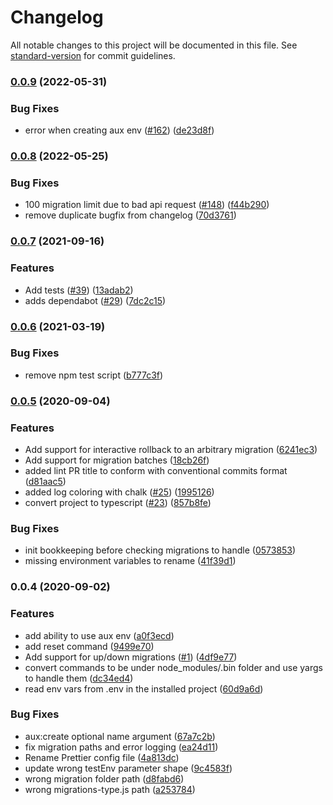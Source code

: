 # Changelog

All notable changes to this project will be documented in this file. See [standard-version](https://github.com/conventional-changelog/standard-version) for commit guidelines.

### [0.0.9](https://github.com/prototypsthlm/contentful-migrator-programme/compare/v0.0.8...v0.0.9) (2022-05-31)


### Bug Fixes

* error when creating aux env ([#162](https://github.com/prototypsthlm/contentful-migrator-programme/issues/162)) ([de23d8f](https://github.com/prototypsthlm/contentful-migrator-programme/commit/de23d8f11736759e957e3ea3f1f54651b4b3dccf))

### [0.0.8](https://github.com/prototypsthlm/contentful-migrator-programme/compare/v0.0.7...v0.0.8) (2022-05-25)


### Bug Fixes

* 100 migration limit due to bad api request ([#148](https://github.com/prototypsthlm/contentful-migrator-programme/issues/148)) ([f44b290](https://github.com/prototypsthlm/contentful-migrator-programme/commit/f44b290ae0e752cb7caca45485b18bb6ae801f06))
* remove duplicate bugfix from changelog ([70d3761](https://github.com/prototypsthlm/contentful-migrator-programme/commit/70d376188c5130dc48efe8b7c1c749bdf748f38c))

### [0.0.7](https://github.com/prototypsthlm/contentful-migrator-programme/compare/v0.0.5...v0.0.7) (2021-09-16)


### Features

* Add tests ([#39](https://github.com/prototypsthlm/contentful-migrator-programme/issues/39)) ([13adab2](https://github.com/prototypsthlm/contentful-migrator-programme/commit/13adab2c0bdf0f3c743c78b4cffc0f8cb23e05cf))
* adds dependabot ([#29](https://github.com/prototypsthlm/contentful-migrator-programme/issues/29)) ([7dc2c15](https://github.com/prototypsthlm/contentful-migrator-programme/commit/7dc2c15315bb11c359cb4648a5abf2e4964e2d79))

### [0.0.6](https://github.com/prototypsthlm/contentful-migrator-programme/compare/v0.0.5...v0.0.6) (2021-03-19)


### Bug Fixes

* remove npm test script ([b777c3f](https://github.com/prototypsthlm/contentful-migrator-programme/commit/b777c3fe1e88a9a98669106cc07e77bf661562a3))

### [0.0.5](https://github.com/prototypsthlm/contentful-migrator-programme/compare/v0.0.4...v0.0.5) (2020-09-04)


### Features

* Add support for interactive rollback to an arbitrary migration ([6241ec3](https://github.com/prototypsthlm/contentful-migrator-programme/commit/6241ec38479054b8d2680f448dc5c723c883ba28))
* Add support for migration batches ([18cb26f](https://github.com/prototypsthlm/contentful-migrator-programme/commit/18cb26f3a6a7a34436af413951182ccec0be6a1f))
* added lint PR title to conform with conventional commits format ([d81aac5](https://github.com/prototypsthlm/contentful-migrator-programme/commit/d81aac51ed2ca3e9563d3d952f08dfd9dfab5f6e))
* added log coloring with chalk ([#25](https://github.com/prototypsthlm/contentful-migrator-programme/issues/25)) ([1995126](https://github.com/prototypsthlm/contentful-migrator-programme/commit/199512608ed96bfa142c41dbddcddddb2d5b2a06))
* convert project to typescript ([#23](https://github.com/prototypsthlm/contentful-migrator-programme/issues/23)) ([857b8fe](https://github.com/prototypsthlm/contentful-migrator-programme/commit/857b8fef109f81c7346cb5c44dc6d365c6ba2df7))


### Bug Fixes

* init bookkeeping before checking migrations to handle ([0573853](https://github.com/prototypsthlm/contentful-migrator-programme/commit/0573853ea8fd2c37e4da0658f2b4f6496d2a29d8))
* missing environment variables to rename ([41f39d1](https://github.com/prototypsthlm/contentful-migrator-programme/commit/41f39d180b69f375d43c8ab39b5f01dbb1a00294))

### 0.0.4 (2020-09-02)


### Features

* add ability to use aux env ([a0f3ecd](https://github.com/prototypsthlm/contentful-migrator-programme/commit/a0f3ecd7fc9976d4b61d4a9825ba2a3cfb45c41e))
* add reset command ([9499e70](https://github.com/prototypsthlm/contentful-migrator-programme/commit/9499e70d9051c5a7ac393f562ac73b6424f9a7b1))
* Add support for up/down migrations ([#1](https://github.com/prototypsthlm/contentful-migrator-programme/issues/1)) ([4df9e77](https://github.com/prototypsthlm/contentful-migrator-programme/commit/4df9e7709934353ba4bb3a8862cb9a133dc56c3d))
* convert commands to be under node_modules/.bin folder and use yargs to handle them ([dc34ed4](https://github.com/prototypsthlm/contentful-migrator-programme/commit/dc34ed474bd44c98e9990584fba3b37c2bd13e37))
* read env vars from .env in the installed project ([60d9a6d](https://github.com/prototypsthlm/contentful-migrator-programme/commit/60d9a6d8623a127967b15bc129273a4aab19e8a0))


### Bug Fixes

* aux:create optional name argument ([67a7c2b](https://github.com/prototypsthlm/contentful-migrator-programme/commit/67a7c2b3f9889fb0201867aae766cb035e21e071))
* fix migration paths and error logging ([ea24d11](https://github.com/prototypsthlm/contentful-migrator-programme/commit/ea24d11d84c5577bdc71f0f62bdd17b7fc6a7f80))
* Rename Prettier config file ([4a813dc](https://github.com/prototypsthlm/contentful-migrator-programme/commit/4a813dcbce6edaab2a60e725fc68f8227e66e7c6))
* update wrong testEnv parameter shape ([9c4583f](https://github.com/prototypsthlm/contentful-migrator-programme/commit/9c4583f260fdcaa7c8268c5a5b521e544bb39929))
* wrong migration folder path ([d8fabd6](https://github.com/prototypsthlm/contentful-migrator-programme/commit/d8fabd653fbf8a479c69a7c1a9cc456a0dfb63d9))
* wrong migrations-type.js path ([a253784](https://github.com/prototypsthlm/contentful-migrator-programme/commit/a2537843d2757828a3f08f1da819d46dda24f853))
